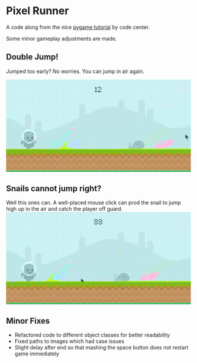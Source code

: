 # Pixel Runner

A code along from the nice [pygame tutorial](https://youtu.be/AY9MnQ4x3zk) by code center.

Some minor gameplay adjustments are made.

## Double Jump!

Jumped too early? No worries. You can jump in air again.

![](readme_images/jump_player.gif)

## Snails cannot jump right?

Well this ones can. A well-placed mouse click can prod the snail to jump high up in the air and catch the player off
guard.
![](readme_images/jump_snail.gif)

## Minor Fixes

- Refactored code to different object classes for better readability
- Fixed paths to images which had case issues
- Slight delay after end so that mashing the space button does not restart game immediately

